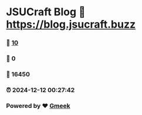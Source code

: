 # JSUCraft Blog :link: https://blog.jsucraft.buzz 
### :page_facing_up: [10](https://blog.jsucraft.buzz/tag.html) 
### :speech_balloon: 0 
### :hibiscus: 16450 
### :alarm_clock: 2024-12-12 00:27:42 
### Powered by :heart: [Gmeek](https://github.com/Meekdai/Gmeek)
